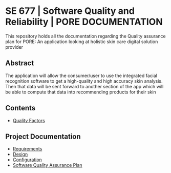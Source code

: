 # SE 677 | Software Quality and Reliability | PORE DOCUMENTATION
This repository holds all the documentation regarding the Quality assurance plan for PORE: An application looking at holistic skin care digital solution provider

## Abstract

The application will allow the consumer/user to use the integrated facial recognition software to get a high-quality and high accuracy skin analysis. Then that data will be sent forward to another section of the app which will be able to compute that data into recommending products for their skin

## Contents

  - [Quality Factors](/quality-assurance/src/QUALITYFACTORS.md)

## Project Documentation
- [Requirements](/requirements/README.md)
- [Design](/design/README.md)
- [Configuration](/configuration/README.md)
- [Software Quality Assurance Plan](/quality-assurance/README.md)
